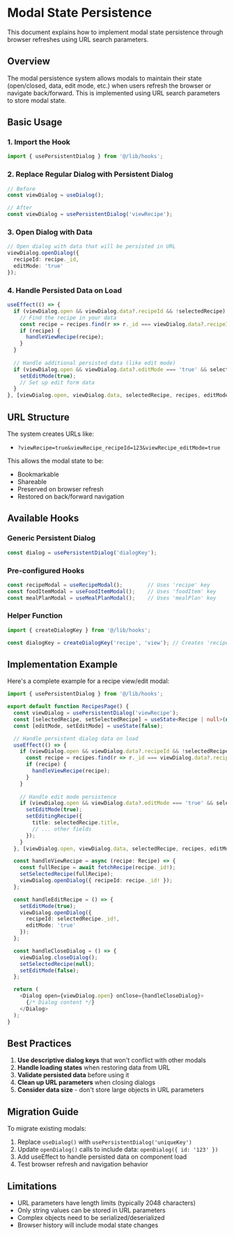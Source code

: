 # Modal State Persistence

This document explains how to implement modal state persistence through browser refreshes using URL search parameters.

## Overview

The modal persistence system allows modals to maintain their state (open/closed, data, edit mode, etc.) when users refresh the browser or navigate back/forward. This is implemented using URL search parameters to store modal state.

## Basic Usage

### 1. Import the Hook

```typescript
import { usePersistentDialog } from '@/lib/hooks';
```

### 2. Replace Regular Dialog with Persistent Dialog

```typescript
// Before
const viewDialog = useDialog();

// After
const viewDialog = usePersistentDialog('viewRecipe');
```

### 3. Open Dialog with Data

```typescript
// Open dialog with data that will be persisted in URL
viewDialog.openDialog({ 
  recipeId: recipe._id,
  editMode: 'true' 
});
```

### 4. Handle Persisted Data on Load

```typescript
useEffect(() => {
  if (viewDialog.open && viewDialog.data?.recipeId && !selectedRecipe) {
    // Find the recipe in your data
    const recipe = recipes.find(r => r._id === viewDialog.data?.recipeId);
    if (recipe) {
      handleViewRecipe(recipe);
    }
  }
  
  // Handle additional persisted data (like edit mode)
  if (viewDialog.open && viewDialog.data?.editMode === 'true' && selectedRecipe && !editMode) {
    setEditMode(true);
    // Set up edit form data
  }
}, [viewDialog.open, viewDialog.data, selectedRecipe, recipes, editMode]);
```

## URL Structure

The system creates URLs like:
- `?viewRecipe=true&viewRecipe_recipeId=123&viewRecipe_editMode=true`

This allows the modal state to be:
- Bookmarkable
- Shareable
- Preserved on browser refresh
- Restored on back/forward navigation

## Available Hooks

### Generic Persistent Dialog
```typescript
const dialog = usePersistentDialog('dialogKey');
```

### Pre-configured Hooks
```typescript
const recipeModal = useRecipeModal();        // Uses 'recipe' key
const foodItemModal = useFoodItemModal();    // Uses 'foodItem' key
const mealPlanModal = useMealPlanModal();    // Uses 'mealPlan' key
```

### Helper Function
```typescript
import { createDialogKey } from '@/lib/hooks';

const dialogKey = createDialogKey('recipe', 'view'); // Creates 'recipe_view'
```

## Implementation Example

Here's a complete example for a recipe view/edit modal:

```typescript
import { usePersistentDialog } from '@/lib/hooks';

export default function RecipesPage() {
  const viewDialog = usePersistentDialog('viewRecipe');
  const [selectedRecipe, setSelectedRecipe] = useState<Recipe | null>(null);
  const [editMode, setEditMode] = useState(false);

  // Handle persistent dialog data on load
  useEffect(() => {
    if (viewDialog.open && viewDialog.data?.recipeId && !selectedRecipe) {
      const recipe = recipes.find(r => r._id === viewDialog.data?.recipeId);
      if (recipe) {
        handleViewRecipe(recipe);
      }
    }
    
    // Handle edit mode persistence
    if (viewDialog.open && viewDialog.data?.editMode === 'true' && selectedRecipe && !editMode) {
      setEditMode(true);
      setEditingRecipe({
        title: selectedRecipe.title,
        // ... other fields
      });
    }
  }, [viewDialog.open, viewDialog.data, selectedRecipe, recipes, editMode]);

  const handleViewRecipe = async (recipe: Recipe) => {
    const fullRecipe = await fetchRecipe(recipe._id!);
    setSelectedRecipe(fullRecipe);
    viewDialog.openDialog({ recipeId: recipe._id! });
  };

  const handleEditRecipe = () => {
    setEditMode(true);
    viewDialog.openDialog({ 
      recipeId: selectedRecipe._id!,
      editMode: 'true'
    });
  };

  const handleCloseDialog = () => {
    viewDialog.closeDialog();
    setSelectedRecipe(null);
    setEditMode(false);
  };

  return (
    <Dialog open={viewDialog.open} onClose={handleCloseDialog}>
      {/* Dialog content */}
    </Dialog>
  );
}
```

## Best Practices

1. **Use descriptive dialog keys** that won't conflict with other modals
2. **Handle loading states** when restoring data from URL
3. **Validate persisted data** before using it
4. **Clean up URL parameters** when closing dialogs
5. **Consider data size** - don't store large objects in URL parameters

## Migration Guide

To migrate existing modals:

1. Replace `useDialog()` with `usePersistentDialog('uniqueKey')`
2. Update `openDialog()` calls to include data: `openDialog({ id: '123' })`
3. Add useEffect to handle persisted data on component load
4. Test browser refresh and navigation behavior

## Limitations

- URL parameters have length limits (typically 2048 characters)
- Only string values can be stored in URL parameters
- Complex objects need to be serialized/deserialized
- Browser history will include modal state changes
